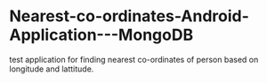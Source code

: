 # Nearest-co-ordinates-Android-Application---MongoDB
test application for finding nearest co-ordinates of person based on longitude and lattitude.

